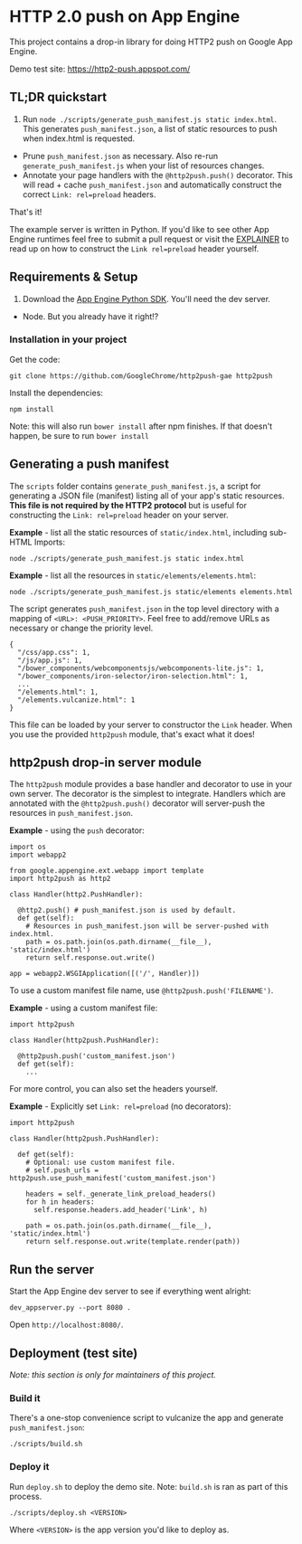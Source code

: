 # HTTP 2.0 push on App Engine

This project contains a drop-in library for doing HTTP2 push on Google App Engine.

Demo test site: https://http2-push.appspot.com/

## TL;DR quickstart

1. Run `node ./scripts/generate_push_manifest.js static index.html`. This generates `push_manifest.json`, a list of static resources to push when index.html is requested.
- Prune `push_manifest.json` as necessary. Also re-run `generate_push_manifest.js` when your list of resources changes. 
- Annotate your page handlers with the `@http2push.push()` decorator. This will read + cache `push_manifest.json` and automatically construct the correct `Link: rel=preload` headers.

That's it!

The example server is written in Python. If you'd like to see other App Engine
runtimes feel free to submit a pull request or visit the [EXPLAINER](EXPLAINER.md)
to read up on how to construct the `Link rel=preload` header yourself.

<!--It also contains a script for generating a list of  static resources on a site, which is useful for generating the necessary HTTP header for push resources. -->

## Requirements & Setup

1. Download the [App Engine Python SDK](https://cloud.google.com/appengine/downloads?hl=en). You'll need the dev server.
- Node. But you already have it right!?

### Installation in your project

Get the code:

    git clone https://github.com/GoogleChrome/http2push-gae http2push

Install the dependencies:

    npm install

Note: this will also run `bower install` after npm finishes. If that doesn't happen,
be sure to run `bower install`

## Generating a push manifest

The `scripts` folder contains `generate_push_manifest.js`, a script for generating
a JSON file (manifest) listing all of your app's static resources. **This file is not required
by the HTTP2 protocol** but is useful for constructing the `Link: rel=preload` header
on your server.

**Example** - list all the static resources of `static/index.html`, including sub-HTML Imports:

    node ./scripts/generate_push_manifest.js static index.html

**Example** - list all the resources in `static/elements/elements.html`:

    node ./scripts/generate_push_manifest.js static/elements elements.html

The script generates `push_manifest.json` in the top level directory with a
mapping of `<URL>: <PUSH_PRIORITY>`. Feel free to add/remove URLs as necessary
or change the priority level.

    {
      "/css/app.css": 1,
      "/js/app.js": 1,
      "/bower_components/webcomponentsjs/webcomponents-lite.js": 1,
      "/bower_components/iron-selector/iron-selection.html": 1,
      ...
      "/elements.html": 1,
      "/elements.vulcanize.html": 1
    }

This file can be loaded by your server to constructor the `Link` header. When you
use the provided `http2push` module, that's exact what it does!

## http2push drop-in server module

The `http2push` module provides a base handler and decorator to use in your
own server. The decorator is the simplest to integrate. Handlers which are annotated
with the `@http2push.push()` decorator will server-push the resources in
`push_manifest.json`.

**Example** - using the `push` decorator:

    import os
    import webapp2

    from google.appengine.ext.webapp import template
    import http2push as http2

    class Handler(http2.PushHandler):

      @http2.push() # push_manifest.json is used by default.
      def get(self):
        # Resources in push_manifest.json will be server-pushed with index.html.
        path = os.path.join(os.path.dirname(__file__), 'static/index.html')
        return self.response.out.write()

    app = webapp2.WSGIApplication([('/', Handler)])

To use a custom manifest file name, use `@http2push.push('FILENAME')`.

**Example** - using a custom manifest file:

    import http2push

    class Handler(http2push.PushHandler):

      @http2push.push('custom_manifest.json')
      def get(self):
        ...

For more control, you can also set the headers yourself.

**Example** - Explicitly set `Link: rel=preload` (no decorators):

    import http2push

    class Handler(http2push.PushHandler):

      def get(self):
        # Optional: use custom manifest file.
        # self.push_urls = http2push.use_push_manifest('custom_manifest.json')

        headers = self._generate_link_preload_headers()
        for h in headers:
          self.response.headers.add_header('Link', h)

        path = os.path.join(os.path.dirname(__file__), 'static/index.html')
        return self.response.out.write(template.render(path))

## Run the server

Start the App Engine dev server to see if everything went alright:

    dev_appserver.py --port 8080 .

Open `http://localhost:8080/`.

## Deployment (test site)

*Note: this section is only for maintainers of this project.*

### Build it

There's a one-stop convenience script to vulcanize the app and generate `push_manifest.json`:

    ./scripts/build.sh

### Deploy it

Run `deploy.sh` to deploy the demo site. Note: `build.sh` is ran as part of this process.

    ./scripts/deploy.sh <VERSION>

Where `<VERSION>` is the app version you'd like to deploy as.

